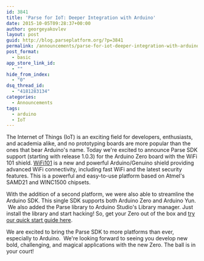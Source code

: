 ```yaml
---
id: 3841
title: 'Parse for IoT: Deeper Integration with Arduino'
date: 2015-10-05T09:28:37+00:00
author: georgeyakovlev
layout: post
guid: http://blog.parseplatform.org/?p=3841
permalink: /announcements/parse-for-iot-deeper-integration-with-arduino/
post_format:
  - basic
app_store_link_id:
  - ""
hide_from_index:
  - "0"
dsq_thread_id:
  - "4181283134"
categories:
  - Announcements
tags:
  - arduino
  - IoT
---
```

The Internet of Things (IoT) is an exciting field for developers, enthusiasts, and academia alike, and no prototyping boards are more popular than the ones that bear Arduino's name. Today we're excited to announce Parse SDK support (starting with release 1.0.3) for the Arduino Zero board with the WiFi 101 shield. [WiFi101](https://www.arduino.cc/en/Main/ArduinoWiFiShield101) is a new and powerful Arduino/Genuino shield providing advanced WiFi connectivity, including fast WiFi and the latest security features. This is a powerful and easy-to-use platform based on Atmel's SAMD21 and WINC1500 chipsets.

With the addition of a second platform, we were also able to streamline the Arduino SDK. This single SDK supports both Arduino Zero and Arduino Yun.  We also added the Parse library to Arduino Studio's Library manager. Just install the library and start hacking! So, get your Zero out of the box and <a href="https://www.parse.com/apps/quickstart#embedded/arduinozero" target="_blank">try our quick start guide here</a>.

We are excited to bring the Parse SDK to more platforms than ever, especially to Arduino.  We're looking forward to seeing you develop new bold, challenging, and magical applications with the new Zero. The ball is in your court!